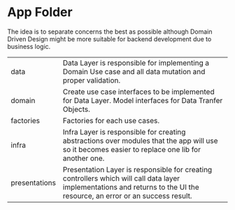 # App Folder

The idea is to separate concerns the best as possible although Domain Driven Design might be more suitable for backend development due to business logic.

|               |                                                                                                                                                                          |
| ------------- | ------------------------------------------------------------------------------------------------------------------------------------------------------------------------ |
| data          | Data Layer is responsible for implementing a Domain Use case and all data mutation and proper validation.                                                                |
| domain        | Create use case interfaces to be implemented for Data Layer. Model interfaces for Data Tranfer Objects.                                                                  |
| factories     | Factories for each use cases.                                                                                                                                            |
| infra         | Infra Layer is responsible for creating abstractions over modules that the app will use so it becomes easier to replace one lib for another one.                         |
| presentations | Presentation Layer is responsible for creating controllers which will call data layer implementations and returns to the UI the resource, an error or an success result. |

